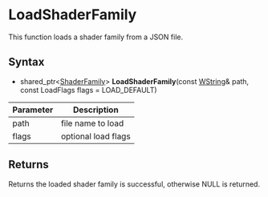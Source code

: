 # LoadShaderFamily

This function loads a shader family from a JSON file.

## Syntax

- shared_ptr<[ShaderFamily](Shaderfamily.md)> **LoadShaderFamily**(const [WString](WString.md)& path, const LoadFlags flags = LOAD_DEFAULT)

| Parameter | Description |
|---|---|
| path | file name to load |
| flags | optional load flags |

## Returns

Returns the loaded shader family is successful, otherwise NULL is returned.
